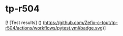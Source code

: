 # tp-r504
[! [Test results] () (https://github.com/Zefix-c-tout/tp-r504/actions/workflows/pytest.yml/badge.svg)]
